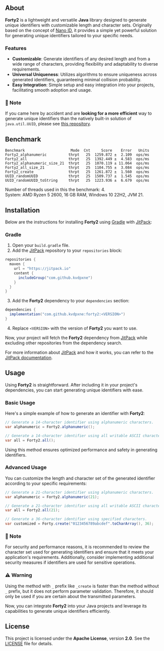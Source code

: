 ## About

**Forty2** is a lightweight and versatile **Java** library designed to generate
unique identifiers with customizable length and character sets.
Originally based on the concept of [Nano ID](https://github.com/ai/nanoid),
it provides a simple yet powerful solution for generating unique identifiers
tailored to your specific needs.

### Features

- **Customizable**: Generate identifiers of any desired length and from a wide
  range of characters, providing flexibility and adaptability to diverse
  requirements.
- **Universal Uniqueness**: Utilizes algorithms to ensure uniqueness across
  generated identifiers, guaranteeing minimal collision probability.
- **Easy Integration**: Simple setup and easy integration into your projects,
  facilitating smooth adoption and usage.

### 📝 Note

If you came here by accident and are **looking for a more efficient** way to
generate unique identifiers than the natively built-in solution of
``java.util.UUID``, please see
[this repository](https://github.com/f4b6a3/tsid-creator).

## Benchmark

```text
Benchmark                     Mode  Cnt     Score    Error   Units
Forty2_alphanumeric          thrpt   25  1259.872 ±  2.109  ops/ms
Forty2_all                   thrpt   25  1392.449 ±  4.583  ops/ms
Forty2_alphanumeric_size_21  thrpt   25  1070.119 ± 11.064  ops/ms
Forty2_all_size_21           thrpt   25  1104.755 ±  3.084  ops/ms
Forty2_create                thrpt   25  1261.872 ±  1.560  ops/ms
UUID_randomUUID              thrpt   25  1509.737 ±  1.545  ops/ms
UUID_randomUUID_toString     thrpt   25  1223.936 ±  6.679  ops/ms
```

Number of threads used in this the benchmark: 4.  
System: AMD Ryzen 5 2600, 16 GB RAM, Windows 10 22H2, JVM 21.

## Installation

Below are the instructions for installing **Forty2** using
[Gradle](https://gradle.org) with [JitPack](https://jitpack.io):

### Gradle

1. Open your `build.gradle` file.
2. Add the [JitPack](https://jitpack.io) repository to your `repositories`
   block:

```groovy
repositories {
  maven {
    url = "https://jitpack.io"
    content {
      includeGroup("com.github.kvdpxne")
    }
  }
}
```

3. Add the **Forty2** dependency to your `dependencies` section:

```groovy
dependencies {
  implementation("com.github.kvdpxne:forty2:<VERSION>")
}
```

4. Replace `<VERSION>` with the version of **Forty2** you want to use.

Now, your project will fetch the **Forty2** dependency from
[JitPack](https://jitpack.io) while excluding other repositories from the
dependency search.

For more information about [JitPack](https://jitpack.io) and how it works,
you can refer to the [JitPack documentation](https://docs.jitpack.io).

## Usage

Using **Forty2** is straightforward.
After including it in your project's dependencies, you can start generating
unique identifiers with ease.

### Basic Usage

Here's a simple example of how to generate an identifier with **Forty2**:

```java
// Generate a 14-character identifier using alphanumeric characters.
var alphanumeric = Forty2.alphanumeric();

// Generate a 14-character identifier using all writable ASCII characters.
var all = Forty2.all();
```

Using this method ensures optimized performance and safety in generating
identifiers.

### Advanced Usage

You can customize the length and character set of the generated identifier
according to your specific requirements:

```java
// Generate a 21-character identifier using alphanumeric characters.
var alphanumeric = Forty2.alphanumeric(21);

// Generate a 21-character identifier using all writable ASCII characters.
var all = Forty2.all(21);

// Generate a 36-character identifier using specified characters.
var customized = Forty.create("0123456789abcdef".toCharArray(), 36);
```

### 📝 Note

For security and performance reasons, it is recommended to review the character
set used for generating identifiers and ensure that it meets your application's
requirements.
Additionally, consider implementing additional security measures if identifiers
are used for sensitive operations.

### ⚠️ Warning

Using the method with `_` prefix like `_create` is faster than the
method without `_` prefix, but it does not perform parameter validation.
Therefore, it should only be used if you are certain about the transmitted
parameters.

Now, you can integrate **Forty2** into your Java projects and leverage its
capabilities to generate unique identifiers efficiently.

## License

This project is licensed under the **Apache License**, version **2.0**.
See the [LICENSE](https://github.com/kvdpxne/forty2/blob/master/LICENSE) file
for details.